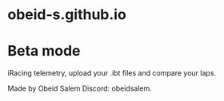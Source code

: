 # obeid-s.github.io
# Beta mode 

iRacing telemetry, upload your .ibt files and compare your laps.

Made by Obeid Salem
Discord: obeidsalem.
